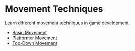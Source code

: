 # Movement Techniques

<!-- embed-{$PATH} -->


Learn different movement techniques in game development.

<!-- start-replace-subnav -->
* [Basic Movement](/godot-demo-extended/gdEmbed/scenes/movement/basic_movement/)
* [Platformer Movement](/godot-demo-extended/gdEmbed/scenes/movement/platformer_movement/)
* [Top-Down Movement](/godot-demo-extended/gdEmbed/scenes/movement/top_down_movement/)
<!-- end-replace-subnav -->
